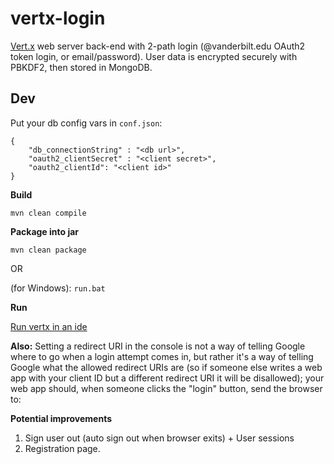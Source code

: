 # vertx-login
[Vert.x](http://vertx.io/) web server back-end with 2-path login (@vanderbilt.edu OAuth2 token login, or email/password). User data is encrypted securely with PBKDF2, then stored in MongoDB.

## Dev

Put your db config vars in `conf.json`:
```
{
    "db_connectionString" : "<db url>",
    "oauth2_clientSecret" : "<client secret>",
    "oauth2_clientId": "<client id>"
}
```

**Build**

`mvn clean compile`

**Package into jar**

`mvn clean package`

OR

(for Windows): `run.bat`

**Run**

[Run vertx in an ide](https://stackoverflow.com/questions/24277301/run-vertx-in-an-ide)


**Also:**
Setting a redirect URI in the console is not a way of telling Google where to go when a login attempt comes in, but rather it's a way of telling Google what the allowed redirect URIs are (so if someone else writes a web app with your client ID but a different redirect URI it will be disallowed); your web app should, when someone clicks the "login" button, send the browser to:

**Potential improvements**

1. Sign user out (auto sign out when browser exits) + User sessions
2. Registration page.

